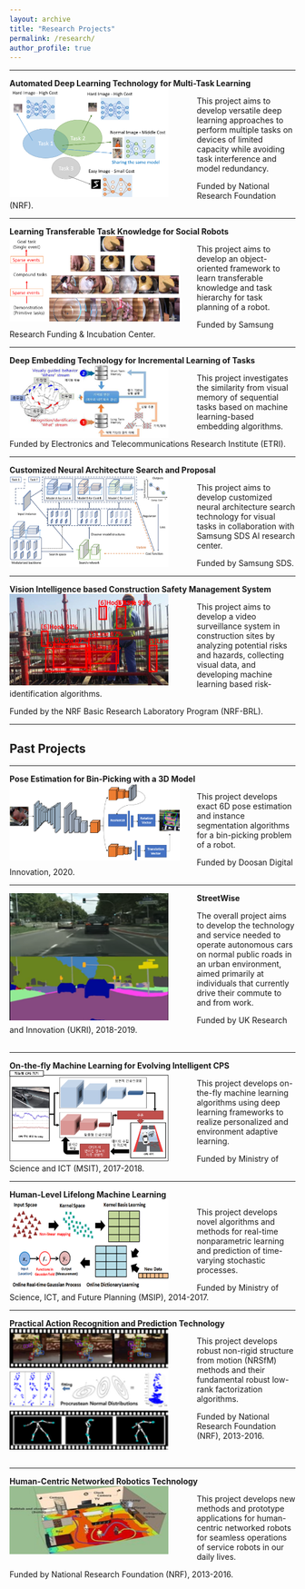 ```yaml
---
layout: archive
title: "Research Projects"
permalink: /research/
author_profile: true
---
```


-----
**Automated Deep Learning Technology for Multi-Task Learning** 
<img src='/images/ADM.png' width="280" align="left" style="margin-right:50px">        
        
   This project aims to develop versatile deep learning approaches 
   to perform multiple tasks on devices of limited capacity 
   while avoiding task interference and model redundancy.
   
   Funded by National Research Foundation (NRF).<br>

-----
**Learning Transferable Task Knowledge for Social Robots**
<img src='/images/robot_learning.png' width="300" align="left" style="margin-right:30px">

   This project aims to develop an object-oriented framework 
   to learn transferable knowledge and task hierarchy for task planning of a robot.

   Funded by Samsung Research Funding & Incubation Center.<br>   

-----
**Deep Embedding Technology for Incremental Learning of Tasks** 
<img src='/images/etri.PNG' width="280" align="left" style="margin-right:50px">       
       
   This project investigates the similarity from visual memory of sequential tasks 
   based on machine learning-based embedding algorithms. 
   
   Funded by Electronics and Telecommunications Research Institute (ETRI). <br>

-----
**Customized Neural Architecture Search and Proposal**
<img src='/images/nas.png' width="280" align="left" style="margin-right:50px">       
       
   This project aims to develop customized neural architecture search technology 
   for visual tasks in collaboration with Samsung SDS AI research center. 
   
   Funded by Samsung SDS. <br>


-----
**Vision Intelligence based Construction Safety Management System** 
<img src='/images/brl.PNG' width="280" align="left" style="margin-right:50px">        
        
   This project aims to develop a video surveillance system 
   in construction sites by analyzing potential risks and hazards, collecting visual data, 
   and developing machine learning based risk-identification algorithms.
   
   Funded by the NRF Basic Research Laboratory Program (NRF-BRL). <br>


-----   
## Past Projects

-----
**Pose Estimation for Bin-Picking with a 3D Model**
<img src='/images/pose.png' width="300" align="left" style="margin-right:30px"> 

   This project develops exact 6D pose estimation and 
   instance segmentation algorithms for a bin-picking problem of a robot.   
   
   Funded by Doosan Digital Innovation, 2020. <br> 

-----
**StreetWise**
<img src='/images/streetwise3.png' width="280" align="left" style="margin-right:50px">    
   
   The overall project aims to develop the technology and service needed to operate
   autonomous cars on normal public roads in an urban environment, aimed primarily
   at individuals that currently drive their commute to and from work.
   
   Funded by UK Research and Innovation (UKRI), 2018-2019. <br><br>
  
-----
**On-the-fly Machine Learning for Evolving Intelligent CPS**
<img src='/images/otfml.png' width="280" align="left" style="margin-right:50px">       
   
   This project develops on-the-fly machine learning algorithms using deep learning
   frameworks to realize personalized and environment adaptive learning.
   
   Funded by Ministry of Science and ICT (MSIT), 2017-2018. <br>
  
-----  
**Human-Level Lifelong Machine Learning** 
<img src='/images/ml2.png' width="280" align="left" style="margin-right:50px">      
   
   This project develops novel algorithms and methods for real-time nonparametric
   learning and prediction of time-varying stochastic processes.
   
   Funded by Ministry of Science, ICT, and Future Planning (MSIP), 2014-2017. <br>
   
-----   
**Practical Action Recognition and Prediction Technology** 
<img src='/images/nrsfm.png' width="280" align="left" style="margin-right:50px">        
   
   This project develops robust non-rigid structure from motion (NRSfM) methods and
   their fundamental robust low-rank factorization algorithms.
   
   Funded by National Research Foundation (NRF), 2013-2016. <br><br><br>
   
-----   
**Human-Centric Networked Robotics Technology** 
<img src='/images/human_centric.jpeg' width="280" height="120" align="left" style="margin-right:50px">     
   
   This project develops new methods and prototype applications for human-centric
   networked robots for seamless operations of service robots in our daily lives.
   
   Funded by National Research Foundation (NRF), 2013-2016. <br><br><br>
    
  


